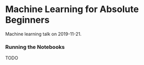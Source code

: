 # Machine Learning for Absolute Beginners

Machine learning talk on 2019-11-21.

### Running the Notebooks

TODO